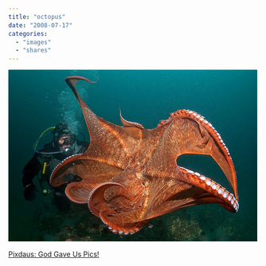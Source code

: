 ```yaml
---
title: "octopus"
date: "2008-07-17"
categories: 
  - "images"
  - "shares"
---
```


![](images/4wnP83SaFbjg4bzn5bYQR1yA_1280.jpg)

[Pixdaus: God Gave Us Pics!](http://pixdaus.com/single.php?id=62668&frm=krsn)
